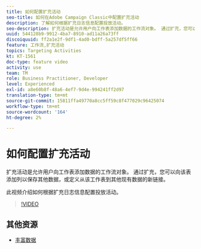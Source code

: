 ```yaml
---
title: 如何配置扩充活动
seo-title: 如何在Adobe Campaign Classic中配置扩充活动
description: 了解如何根据扩充日志信息配置投放活动。
seo-description: 扩充活动是允许用户向工作表添加数据的工作流对象。 通过扩充，您可以向该表添加列以保存其他数据，或定义从该工作表到其他现有数据的新链接。   此视频介绍如何根据扩充日志信息配置投放活动。
uuid: 544128b9-9912-4ba7-8910-ad11a26a73ff
discoiquuid: ff2a1e2f-9df1-4ad0-bdff-5a257df5ff66
feature: 工作流,扩充活动
topics: Targeting Activities
kt: KT-1561
doc-type: feature video
activity: use
team: TM
role: Business Practitioner, Developer
level: Experienced
exl-id: a8e60b8f-48a6-4ef7-9d4e-994241ff2d97
translation-type: tm+mt
source-git-commit: 15811ffa49770a8cc5ff59c8f477029c96425074
workflow-type: tm+mt
source-wordcount: '164'
ht-degree: 2%

---
```


# 如何配置扩充活动

扩充活动是允许用户向工作表添加数据的工作流对象。 通过扩充，您可以向该表添加列以保存其他数据，或定义从该工作表到其他现有数据的新链接。

此视频介绍如何根据扩充日志信息配置投放活动。

>[!VIDEO](https://video.tv.adobe.com/v/25193?quality=12)

## 其他资源

- [丰富数据](https://docs.adobe.com/content/help/en/campaign-classic/using/automating-with-workflows/use-cases/enriching-data.html)
